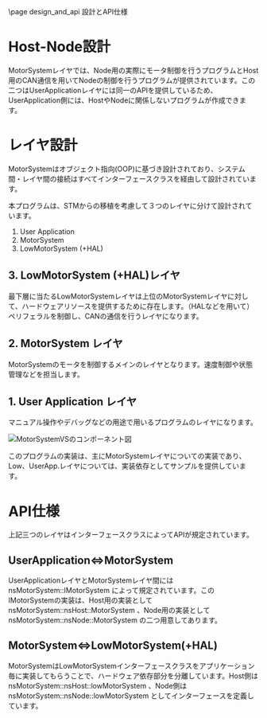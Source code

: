 \page design_and_api 設計とAPI仕様

# Host-Node設計
MotorSystemレイヤでは、Node用の実際にモータ制御を行うプログラムとHost用のCAN通信を用いてNodeの制御を行うプログラムが提供されています。この二つはUserApplicationレイヤには同一のAPIを提供しているため、UserApplication側には、HostやNodeに関係しないプログラムが作成できます。

# レイヤ設計
MotorSystemはオブジェクト指向(OOP)に基づき設計されており、システム間・レイヤ間の接続はすべてインターフェースクラスを経由して設計されています。

本プログラムは、STMからの移植を考慮して３つのレイヤに分けて設計されています。
1. User Application
2. MotorSystem
3. LowMotorSystem (+HAL)


## 3. LowMotorSystem (+HAL)レイヤ
最下層に当たるLowMotorSystemレイヤは上位のMotorSystemレイヤに対して、ハードウェアリソースを提供するために存在します。（HALなどを用いて）ペリフェラルを制御し、CANの通信を行うレイヤになります。

## 2. MotorSystem レイヤ
MotorSystemのモータを制御するメインのレイヤとなります。速度制御や状態管理などを担当します。

## 1. User Application レイヤ
マニュアル操作やデバッグなどの用途で用いるプログラムのレイヤになります。

![MotorSystemVSのコンポーネント図](component.png)

このプログラムの実装は、主にMotorSystemレイヤについての実装であり、Low、UserApp.レイヤについては、実装依存としてサンプルを提供しています。

# API仕様
上記三つのレイヤはインターフェースクラスによってAPIが規定されています。

## UserApplication⇔MotorSystem
UserApplicationレイヤとMotorSystemレイヤ間には nsMotorSystem::IMotorSystem によって規定されています。このIMotorSystemの実装は、Host用の実装として nsMotorSystem::nsHost::MotorSystem 、Node用の実装として nsMotorSystem::nsNode::MotorSystem の二つ用意してあります。

## MotorSystem⇔LowMotorSystem(+HAL)
MotorSystemはLowMotorSystemインターフェースクラスをアプリケーション毎に実装してもらうことで、ハードウェア依存部分を分離しています。Host側は nsMotorSystem::nsHost::lowMotorSystem 、Node側は nsMotorSystem::nsNode::lowMotorSystem としてインターフェースを定義しています。